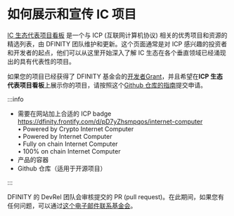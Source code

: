# 如何展示和宣传 IC 项目

[IC 生态代表项目看板](https://internetcomputer.org/ecosystem) 是一个与 ICP (互联网计算机协议) 相关的优秀项目和资源的精选列表，由 DFINITY 团队维护和更新。这个页面通常是对 ICP 感兴趣的投资者和开发者的起点，他们可以从这里开始深入了解 IC 生态在各个垂直领域已经涌现出的具有代表性的项目。

如果您的项目已经获得了 DFINITY 基金会的[开发者Grant](https://ic123.xyz/docs/dev-resources/dev-grant)，并且希望在**ICP 生态代表项目看板**上展示你的项目，请按照这个[Github 仓库的指南](https://github.com/dfinity/portal/tree/master#showcase-submission-guidelines)提交申请。

:::info

- 需要在网站加上合适的 ICP badge 
  https://dfinity.frontify.com/d/pD7yZhsmpqos/internet-computer  
  •	Powered by Crypto Internet Computer  
  •	Powered by Internet Computer  
  •	Fully on chain Internet Computer  
  •	100% on chain Internet Computer  
- 产品的容器
- Github 仓库（适用于开源项目）

:::

DFINITY 的 DevRel 团队会审核提交的 PR (pull request)。在此期间，如果您有任何问题，可以通过[这个电子邮件联系基金会](mailto:devcomms@dfinity.org)。
